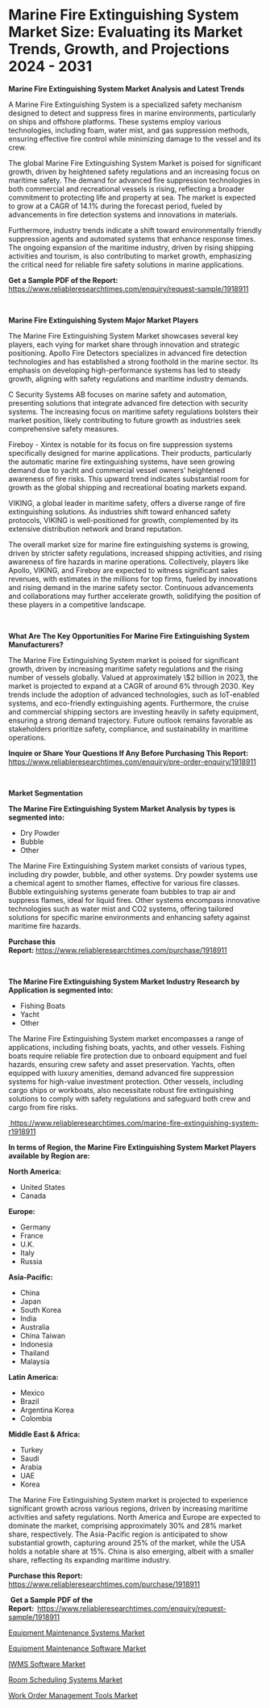 <p><h1>Marine Fire Extinguishing System Market Size: Evaluating its Market Trends, Growth, and Projections 2024 - 2031</h1></p><p><strong>Marine Fire Extinguishing System Market Analysis and Latest Trends</strong></p>
<p><p>A Marine Fire Extinguishing System is a specialized safety mechanism designed to detect and suppress fires in marine environments, particularly on ships and offshore platforms. These systems employ various technologies, including foam, water mist, and gas suppression methods, ensuring effective fire control while minimizing damage to the vessel and its crew. </p><p>The global Marine Fire Extinguishing System Market is poised for significant growth, driven by heightened safety regulations and an increasing focus on maritime safety. The demand for advanced fire suppression technologies in both commercial and recreational vessels is rising, reflecting a broader commitment to protecting life and property at sea. The market is expected to grow at a CAGR of 14.1% during the forecast period, fueled by advancements in fire detection systems and innovations in materials. </p><p>Furthermore, industry trends indicate a shift toward environmentally friendly suppression agents and automated systems that enhance response times. The ongoing expansion of the maritime industry, driven by rising shipping activities and tourism, is also contributing to market growth, emphasizing the critical need for reliable fire safety solutions in marine applications.</p></p>
<p><strong>Get a Sample PDF of the Report:&nbsp;</strong> <a href="https://www.reliableresearchtimes.com/enquiry/request-sample/1918911?utm_campaign=1719&utm_medium=2&utm_source=Github&utm_content=ia&utm_term=24102024&utm_id=marine-fire-extinguishing-system">https://www.reliableresearchtimes.com/enquiry/request-sample/1918911</a></p>
<p>&nbsp;</p>
<p><strong>Marine Fire Extinguishing System Major Market Players</strong></p>
<p><p>The Marine Fire Extinguishing System Market showcases several key players, each vying for market share through innovation and strategic positioning. Apollo Fire Detectors specializes in advanced fire detection technologies and has established a strong foothold in the marine sector. Its emphasis on developing high-performance systems has led to steady growth, aligning with safety regulations and maritime industry demands.</p><p>C Security Systems AB focuses on marine safety and automation, presenting solutions that integrate advanced fire detection with security systems. The increasing focus on maritime safety regulations bolsters their market position, likely contributing to future growth as industries seek comprehensive safety measures.</p><p>Fireboy - Xintex is notable for its focus on fire suppression systems specifically designed for marine applications. Their products, particularly the automatic marine fire extinguishing systems, have seen growing demand due to yacht and commercial vessel owners’ heightened awareness of fire risks. This upward trend indicates substantial room for growth as the global shipping and recreational boating markets expand.</p><p>VIKING, a global leader in maritime safety, offers a diverse range of fire extinguishing solutions. As industries shift toward enhanced safety protocols, VIKING is well-positioned for growth, complemented by its extensive distribution network and brand reputation.</p><p>The overall market size for marine fire extinguishing systems is growing, driven by stricter safety regulations, increased shipping activities, and rising awareness of fire hazards in marine operations. Collectively, players like Apollo, VIKING, and Fireboy are expected to witness significant sales revenues, with estimates in the millions for top firms, fueled by innovations and rising demand in the marine safety sector. Continuous advancements and collaborations may further accelerate growth, solidifying the position of these players in a competitive landscape.</p></p>
<p>&nbsp;</p>
<p><strong>What Are The Key Opportunities For Marine Fire Extinguishing System Manufacturers?</strong></p>
<p><p>The Marine Fire Extinguishing System market is poised for significant growth, driven by increasing maritime safety regulations and the rising number of vessels globally. Valued at approximately \$2 billion in 2023, the market is projected to expand at a CAGR of around 6% through 2030. Key trends include the adoption of advanced technologies, such as IoT-enabled systems, and eco-friendly extinguishing agents. Furthermore, the cruise and commercial shipping sectors are investing heavily in safety equipment, ensuring a strong demand trajectory. Future outlook remains favorable as stakeholders prioritize safety, compliance, and sustainability in maritime operations.</p></p>
<p><strong>Inquire or Share Your Questions If Any Before Purchasing This Report:</strong> <a href="https://www.reliableresearchtimes.com/enquiry/pre-order-enquiry/1918911?utm_campaign=1719&utm_medium=2&utm_source=Github&utm_content=ia&utm_term=24102024&utm_id=marine-fire-extinguishing-system">https://www.reliableresearchtimes.com/enquiry/pre-order-enquiry/1918911</a></p>
<p>&nbsp;</p>
<p><strong>Market Segmentation</strong></p>
<p><strong>The Marine Fire Extinguishing System Market Analysis by types is segmented into:</strong></p>
<p><ul><li>Dry Powder</li><li>Bubble</li><li>Other</li></ul></p>
<p><p>The Marine Fire Extinguishing System market consists of various types, including dry powder, bubble, and other systems. Dry powder systems use a chemical agent to smother flames, effective for various fire classes. Bubble extinguishing systems generate foam bubbles to trap air and suppress flames, ideal for liquid fires. Other systems encompass innovative technologies such as water mist and CO2 systems, offering tailored solutions for specific marine environments and enhancing safety against maritime fire hazards.</p></p>
<p><strong>Purchase this Report:&nbsp;</strong><a href="https://www.reliableresearchtimes.com/purchase/1918911?utm_campaign=1719&utm_medium=2&utm_source=Github&utm_content=ia&utm_term=24102024&utm_id=marine-fire-extinguishing-system">https://www.reliableresearchtimes.com/purchase/1918911</a></p>
<p>&nbsp;</p>
<p><strong>The Marine Fire Extinguishing System Market Industry Research by Application is segmented into:</strong></p>
<p><ul><li>Fishing Boats</li><li>Yacht</li><li>Other</li></ul></p>
<p><p>The Marine Fire Extinguishing System market encompasses a range of applications, including fishing boats, yachts, and other vessels. Fishing boats require reliable fire protection due to onboard equipment and fuel hazards, ensuring crew safety and asset preservation. Yachts, often equipped with luxury amenities, demand advanced fire suppression systems for high-value investment protection. Other vessels, including cargo ships or workboats, also necessitate robust fire extinguishing solutions to comply with safety regulations and safeguard both crew and cargo from fire risks.</p></p>
<p><a href="https://www.reliableresearchtimes.com/marine-fire-extinguishing-system-r1918911?utm_campaign=1719&utm_medium=2&utm_source=Github&utm_content=ia&utm_term=24102024&utm_id=marine-fire-extinguishing-system">&nbsp;https://www.reliableresearchtimes.com/marine-fire-extinguishing-system-r1918911</a></p>
<p><strong>In terms of Region, the Marine Fire Extinguishing System Market Players available by Region are:</strong></p>
<p>
    <p> <strong> North America: </strong>
        <ul>
            <li>United States</li>
            <li>Canada</li>
        </ul>
        </p> 
    <p> <strong> Europe: </strong>
        <ul>
            <li>Germany</li>
            <li>France</li>
            <li>U.K.</li>
            <li>Italy</li>
            <li>Russia</li>
        </ul>
        </p> 
    <p> <strong> Asia-Pacific: </strong>
        <ul>
            <li>China</li>
            <li>Japan</li>
            <li>South Korea</li>
            <li>India</li>
            <li>Australia</li>
            <li>China Taiwan</li>
            <li>Indonesia</li>
            <li>Thailand</li>
            <li>Malaysia</li>
        </ul>
        </p> 
    <p> <strong> Latin America: </strong>
        <ul>
            <li>Mexico</li>
            <li>Brazil</li>
            <li>Argentina Korea</li>
            <li>Colombia</li>
        </ul>
        </p> 
    <p> <strong> Middle East & Africa: </strong>
        <ul>
            <li>Turkey</li>
            <li>Saudi</li>
            <li>Arabia</li>
            <li>UAE</li>
            <li>Korea</li>
        </ul>
    </p>
    </p>
<p><p>The Marine Fire Extinguishing System market is projected to experience significant growth across various regions, driven by increasing maritime activities and safety regulations. North America and Europe are expected to dominate the market, comprising approximately 30% and 28% market share, respectively. The Asia-Pacific region is anticipated to show substantial growth, capturing around 25% of the market, while the USA holds a notable share at 15%. China is also emerging, albeit with a smaller share, reflecting its expanding maritime industry.</p></p>
<p><strong>Purchase this Report: </strong><a href="https://www.reliableresearchtimes.com/purchase/1918911?utm_campaign=1719&utm_medium=2&utm_source=Github&utm_content=ia&utm_term=24102024&utm_id=marine-fire-extinguishing-system">https://www.reliableresearchtimes.com/purchase/1918911</a></p>
<p>&nbsp;<strong>Get a Sample PDF of the Report:&nbsp;&nbsp;</strong><a href="https://www.reliableresearchtimes.com/enquiry/request-sample/1918911?utm_campaign=1719&utm_medium=2&utm_source=Github&utm_content=ia&utm_term=24102024&utm_id=marine-fire-extinguishing-system">https://www.reliableresearchtimes.com/enquiry/request-sample/1918911</a></p>
<p><strong></strong></p>
<p><p><a href="https://www.linkedin.com/pulse/global-equipment-maintenance-systems-market-trends-analysis-future-qsysc?utm_campaign=1719&utm_medium=2&utm_source=Github&utm_content=ia&utm_term=24102024&utm_id=marine-fire-extinguishing-system">Equipment Maintenance Systems Market</a></p><p><a href="https://www.linkedin.com/pulse/global-equipment-maintenance-software-market-analysis-key-trends-cdync?utm_campaign=1719&utm_medium=2&utm_source=Github&utm_content=ia&utm_term=24102024&utm_id=marine-fire-extinguishing-system">Equipment Maintenance Software Market</a></p><p><a href="https://www.linkedin.com/pulse/iwms-software-value-chain-analysis-from-raw-materials-end-user-b745c?utm_campaign=1719&utm_medium=2&utm_source=Github&utm_content=ia&utm_term=24102024&utm_id=marine-fire-extinguishing-system">IWMS Software Market</a></p><p><a href="https://www.linkedin.com/pulse/room-scheduling-systems-market-matrix-applications-types-cagr-jfj9c?utm_campaign=1719&utm_medium=2&utm_source=Github&utm_content=ia&utm_term=24102024&utm_id=marine-fire-extinguishing-system">Room Scheduling Systems Market</a></p><p><a href="https://www.linkedin.com/pulse/work-order-management-tools-market-trends-growth-outlook-2024-ezklc?utm_campaign=1719&utm_medium=2&utm_source=Github&utm_content=ia&utm_term=24102024&utm_id=marine-fire-extinguishing-system">Work Order Management Tools Market</a></p></p>